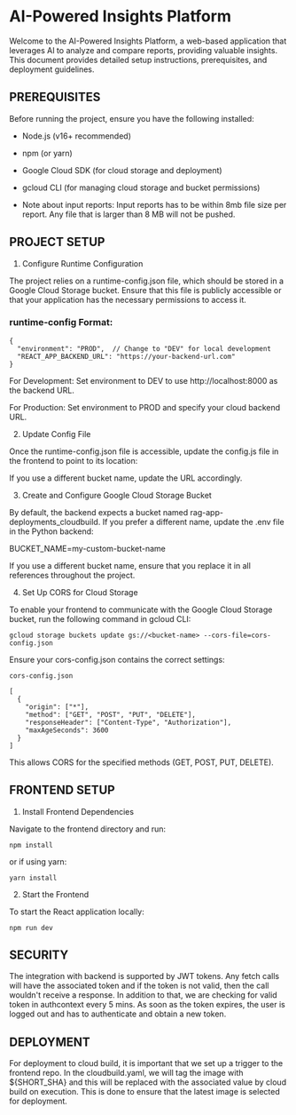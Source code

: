 # AI-Powered Insights Platform

Welcome to the AI-Powered Insights Platform, a web-based application that leverages AI to analyze and compare reports, providing valuable insights. This document provides detailed setup instructions, prerequisites, and deployment guidelines.

## PREREQUISITES

Before running the project, ensure you have the following installed:

- Node.js (v16+ recommended)

- npm (or yarn)

- Google Cloud SDK (for cloud storage and deployment)

- gcloud CLI (for managing cloud storage and bucket permissions)

- Note about input reports: Input reports has to be within 8mb file size per report. Any file that is larger than 8 MB will not be pushed.

## PROJECT SETUP

1. Configure Runtime Configuration

The project relies on a runtime-config.json file, which should be stored in a Google Cloud Storage bucket. Ensure that this file is publicly accessible or that your application has the necessary permissions to access it.

### runtime-config Format:

```
{
  "environment": "PROD",  // Change to "DEV" for local development
  "REACT_APP_BACKEND_URL": "https://your-backend-url.com"
}
```

For Development: Set environment to DEV to use http://localhost:8000 as the backend URL.

For Production: Set environment to PROD and specify your cloud backend URL.

2. Update Config File

Once the runtime-config.json file is accessible, update the config.js file in the frontend to point to its location:

If you use a different bucket name, update the URL accordingly.

3. Create and Configure Google Cloud Storage Bucket

By default, the backend expects a bucket named rag-app-deployments_cloudbuild. If you prefer a different name, update the .env file in the Python backend:

BUCKET_NAME=my-custom-bucket-name

If you use a different bucket name, ensure that you replace it in all references throughout the project.

4. Set Up CORS for Cloud Storage

To enable your frontend to communicate with the Google Cloud Storage bucket, run the following command in gcloud CLI:

```
gcloud storage buckets update gs://<bucket-name> --cors-file=cors-config.json
```

Ensure your cors-config.json contains the correct settings:

```
cors-config.json

[
  {
    "origin": ["*"],
    "method": ["GET", "POST", "PUT", "DELETE"],
    "responseHeader": ["Content-Type", "Authorization"],
    "maxAgeSeconds": 3600
  }
]
```

This allows CORS for the specified methods (GET, POST, PUT, DELETE).

## FRONTEND SETUP

1. Install Frontend Dependencies

Navigate to the frontend directory and run:

```
npm install

```
or if using yarn:

```
yarn install
```

2. Start the Frontend

To start the React application locally:

```
npm run dev
```

## SECURITY

The integration with backend is supported by JWT tokens. Any fetch calls will have the associated token and if the token is not valid, then the call wouldn't receive a response. In addition to that, we are checking for valid token in authcontext every 5 mins. As soon as the token expires, the user is logged out and has to authenticate and obtain a new token.

## DEPLOYMENT

For deployment to cloud build, it is important that we set up a trigger to the frontend repo. In the cloudbuild.yaml, we will tag the image with ${SHORT_SHA} and this will be replaced with the associated value by cloud build on execution. This is done to ensure that the latest image is selected for deployment.